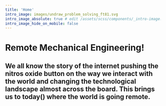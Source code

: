 ```yaml
---
title: 'Home'
intro_image: images/undraw_problem_solving_ft81.svg
intro_image_absolute: true # edit /assets/scss/components/_intro-image.scss for full control
intro_image_hide_on_mobile: false
---
```


# Remote Mechanical Engineering!

## We all know the story of the internet pushing the nitros oxide button on the way we interact with the world and changing the technological landscape almost across the board. This brings us to today() where the world is going remote.
